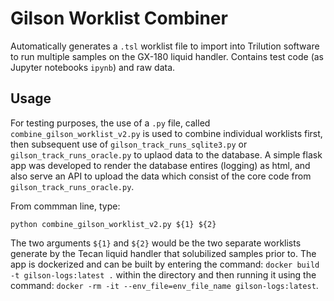 # Gilson Worklist Combiner 

Automatically generates a `.tsl` worklist file to import into Trilution software to run multiple samples on the GX-180 liquid handler. Contains test code (as Jupyter notebooks `ipynb`) and raw data. 

## Usage

For testing purposes, the use of a `.py` file, called `combine_gilson_worklist_v2.py` is used to combine individual worklists first, then subsequent use of `gilson_track_runs_sqlite3.py` or `gilson_track_runs_oracle.py` to uplaod data to the database. A simple flask app was developed to render the database entires (logging) as html, and also serve an API to upload the data which consist of the core code from `gilson_track_runs_oracle.py`. 

From commman line, type:
```
python combine_gilson_worklist_v2.py ${1} ${2}

```
The two arguments `${1}` and `${2}` would be the two separate worklists generate by the Tecan liquid handler that solubilized samples prior to. The app is dockerized and can be built by entering the command: `docker build -t gilson-logs:latest .` within the directory and then running it using the command: `docker -rm -it --env_file=env_file_name gilson-logs:latest`. 
